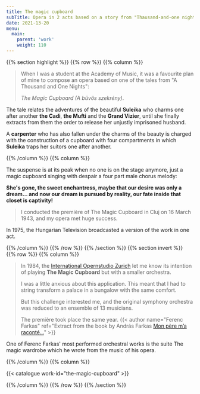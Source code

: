 ```yaml
---
title: The magic cupboard
subTitle: Opera in 2 acts based on a story from "Thausand-and-one nights"
date: 2021-13-20
menu:
  main:
    parent: 'work'
    weight: 110
---
```


{{% section highlight %}}
{{% row %}}
{{% column %}}

> When I was a student at the Academy of Music,
> it was a favourite plan of mine to compose
> an opera based on one of the tales from
> "A Thousand and One Nights":
>
> *The Magic Cupboard (A büvös szekrény)*.

The tale relates the adventures of the beautiful **Suleika** who charms one after
another **the Cadi**, **the Mufti** and the **Grand Vizier**, until she
finally extracts from them the order to release her unjustly imprisoned husband.

A **carpenter** who has also fallen under the charms of the beauty is charged
with the construction of a cupboard with four compartments in which **Suleika**
traps her suitors one after another. 

{{% /column %}}
{{% column %}}

The suspense is at its peak when no one is on the stage anymore,
just a  magic cupboard singing with despair a four part male chorus melody:

__She's gone, the sweet enchantress, maybe that our desire was only a dream...
and now our dream is pursued by reality, our fate inside that closet is captivity!__

> I conducted the première of The Magic Cupboard in Cluj on 16 March 1943,
> and my opera met huge success.

In 1975, the Hungarian Television broadcasted a version of the work in one act.

{{% /column %}}
{{% /row %}}
{{% /section %}}
{{% section invert %}}
{{% row %}}
{{% column %}}

> In 1984, the
> [International Opernstudio Zurich](https://www.opernhaus.ch/en/) let me know
> its intention of playing **The Magic Cupboard**
> but with a smaller orchestra.
> 
> I was a little anxious about this application. This meant that I had to
> string transform a palace in a bungalow with the same comfort.
> 
> But this challenge interested me, and the original symphony orchestra was
> reduced to an ensemble of 13 musicians.
> 
> The première took place the same year.
> {{< author name="Ferenc Farkas" ref="Extract from the book by András Farkas [Mon père m’a raconté…](http://www.editions-delatour.com/fr/biographies-entretiens/3727-mon-pere-m-a-raconte-la-vie-du-compositeur-hongrois-ferenc-farkas-9782752103079.html)" >}}

One of Ferenc Farkas' most performed orchestral works is the suite
The magic wardrobe which he wrote from the music of his opera.  

{{% /column %}}
{{% column %}}

{{< catalogue work-id="the-magic-cupboard" >}}

{{% /column %}}
{{% /row %}}
{{% /section %}}